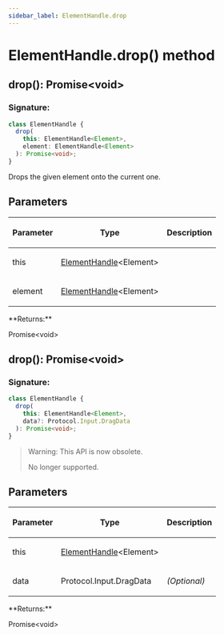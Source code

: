 ```yaml
---
sidebar_label: ElementHandle.drop
---
```


# ElementHandle.drop() method

<h2 id="overload-0">drop(): Promise&lt;void&gt;</h2>

### Signature:

```typescript
class ElementHandle {
  drop(
    this: ElementHandle<Element>,
    element: ElementHandle<Element>
  ): Promise<void>;
}
```

Drops the given element onto the current one.

## Parameters

<table><thead><tr><th>

Parameter

</th><th>

Type

</th><th>

Description

</th></tr></thead>
<tbody><tr><td>

this

</td><td>

[ElementHandle](./puppeteer.elementhandle.md)&lt;Element&gt;

</td><td>

</td></tr>
<tr><td>

element

</td><td>

[ElementHandle](./puppeteer.elementhandle.md)&lt;Element&gt;

</td><td>

</td></tr>
</tbody></table>
**Returns:**

Promise&lt;void&gt;

<h2 id="overload-1">drop(): Promise&lt;void&gt;</h2>

### Signature:

```typescript
class ElementHandle {
  drop(
    this: ElementHandle<Element>,
    data?: Protocol.Input.DragData
  ): Promise<void>;
}
```

> Warning: This API is now obsolete.
>
> No longer supported.

## Parameters

<table><thead><tr><th>

Parameter

</th><th>

Type

</th><th>

Description

</th></tr></thead>
<tbody><tr><td>

this

</td><td>

[ElementHandle](./puppeteer.elementhandle.md)&lt;Element&gt;

</td><td>

</td></tr>
<tr><td>

data

</td><td>

Protocol.Input.DragData

</td><td>

_(Optional)_

</td></tr>
</tbody></table>
**Returns:**

Promise&lt;void&gt;

